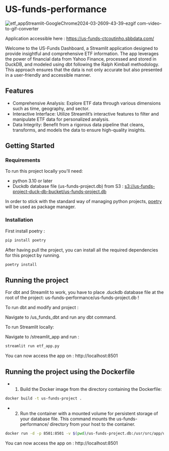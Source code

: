 # US-funds-performance
![etf_appStreamlit-GoogleChrome2024-03-2609-43-39-ezgif com-video-to-gif-converter](https://github.com/ctcoutinho/us-funds-performance/assets/159946582/7f8cc3a3-8cbd-4a45-a984-c6ebc8320303)

Application accessible here : https://us-funds-ctcoutinho.sbbdata.com/

Welcome to the US-Funds Dashboard, a Streamlit application designed to provide insightful and comprehensive ETF information. The app leverages the power of financial data from Yahoo Finance, processed and stored in DuckDB, and modeled using dbt following the Ralph Kimball methodology. This approach ensures that the data is not only accurate but also presented in a user-friendly and accessible manner.

## Features
- Comprehensive Analysis: Explore ETF data through various dimensions such as time, geography, and sector.
- Interactive Interface: Utilize Streamlit’s interactive features to filter and manipulate ETF data for personalized analysis.
- Data Integrity: Benefit from a rigorous data pipeline that cleans, transforms, and models the data to ensure high-quality insights.

## Getting Started

### Requirements

To run this project locally you'll need:
- python 3.10 or later
- Duckdb database file (us-funds-project.db) from S3 : [s3://us-funds-project-duck-db-bucket/us-funds-project.db](https://us-funds-project-duck-db-bucket.s3.eu-west-3.amazonaws.com/us-funds-project.db)

In order to stick with the standard way of managing python projects, [poetry](https://python-poetry.org/) will be used as package manager.

### Installation
First install poetry : 
```bash
pip install poetry
```

After having pull the project, you can install all the required dependencies for this project by running.

```bash
poetry install
```

## Running the project

For dbt and Streamlit to work, you have to place .duckdb database file at the root of the project: us-funds-performance/us-funds-project.db !

To run dbt and modify and project :

Navigate to /us_funds_dbt and run any dbt command.

To run Streamlit locally: 

Navigate to /streamlit_app and run :

```bash
streamlit run etf_app.py
```

You can now access the app on : http://localhost:8501

## Running the project using the Dockerfile

- 1) Build the Docker image from the directory containing the Dockerfile:

```bash
docker build -t us-funds-project .
```

- 2) Run the container with a mounted volume for persistent storage of your database file. This command mounts the us-funds-performance/ directory from your host to the container. 

```bash
docker run -d -p 8501:8501 -v $(pwd)/us-funds-project.db:/usr/src/app/us-funds-project.db us-funds-project
```

You can now access the app on : http://localhost:8501
